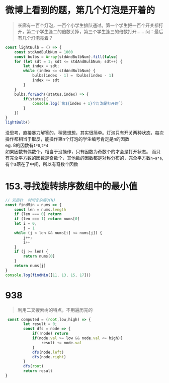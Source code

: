 # 微博上看到的题，第几个灯泡是开着的

> 长廊有一百个灯泡，一百个小学生排队通过。第一个学生把一百个开关都打开，第二个学生逢二的倍数关掉，第三个学生逢三的倍数打开……  问：最后有几个灯泡亮着？ ​​

```js
const lightBulb = () => {
    const stdAndBulbNum = 1000
    const bulbs = Array(stdAndBulbNum).fill(false)
    for (let sdt = 1; sdt <= stdAndBulbNum; sdt++) {
        let index = sdt;
        while (index <= stdAndBulbNum) {
            bulbs[index - 1] = !bulbs[index - 1]
            index += sdt
        }
    }
    bulbs.forEach((status,index) => {
        if(status){
            console.log(`第${index + 1}个灯泡是打开的`)
        }
    })
}
lightBulb()
```

没思考，直接暴力解答的，稍微想想，其实很简单。灯泡只有开关两种状态，每次操作都相当于取反，能操作第n个灯泡的学生编号肯定是n的因数     
eg.  8的因数有`1*8`,`2*4`   
如果因数有偶数个，相当于没操作，只有因数为奇数个的才会是打开状态。
而只有完全平方数的因数是奇数个，其他数的因数都是对称分布的，完全平方数`n=a*a`,有个a落在了中间，所以有奇数个因数


# 153.寻找旋转排序数组中的最小值

```js
// 双指针  时间复杂度O(N)
const findMin = nums => {
    const len = nums.length
    if (len === 0) return
    if (len === 1) return nums[0]
    let i = 0,
        j = 1
    while (j < len && nums[i] <= nums[j]) {
        j++;
        i++
    }
    if (j >= len) {
        return nums[0]
    }
    return nums[j]
}
console.log(findMin([11, 13, 15, 17]))
```

# 938  
> 利用二叉搜索树的特点，不用遍历完的
```js
 const computed = (root,low,high) => {
        let result = 0;
        const dfs = node => {
            if(!node) return
            if(node.val >= low && node.val <= high){
                result += node.val
            }
            dfs(node.left)
            dfs(node.right)
        }
        dfs(root)
        return result
}
```

